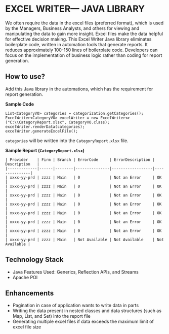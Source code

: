 # EXCEL WRITER— JAVA LIBRARY

We often require the data in the excel files (preferred format), which is used by the Managers, Business Analysts, and others for viewing and manipulating the data to gain more insight. 
Excel files make the data helpful for effective decision making. This Excel Writer Java library eliminates boilerplate code, written in automation tools that generate reports. It reduces approximately 100-150 lines of boilerplate code. Developers can focus on the implementation of business logic rather than coding for report generation.

## How to use?
Add this Java library in the automations, which has the requirement for report generation.

**Sample Code**
```
List<CategoryVO> categories = categorization.getCategories();
ExcelWriter<CategoryVO> excelWriter = new ExcelWriter<>("C:\\CategoryReport.xlsx", CategoryVO.class);
excelWriter.renderData(categories);
excelWriter.generateExcelFile(); 
```
`categories` will be written into the `CategoryReport.xlsx` file.

**Sample Report (`CategoryReport.xlsx`)**
```
| Provider    | Firm | Branch | ErrorCode     | ErrorDescription | Description   |
|-------------|------|--------|---------------|------------------|---------------|
| xxxx-yy-prd | zzzz | Main   | 0             | Not an Error     | OK            |
| xxxx-yy-prd | zzzz | Main   | 0             | Not an Error     | OK            |
| xxxx-yy-prd | zzzz | Main   | 0             | Not an Error     | OK            |
| xxxx-yy-prd | zzzz | Main   | 0             | Not an Error     | OK            |
| xxxx-yy-prd | zzzz | Main   | 0             | Not an Error     | OK            |
| xxxx-yy-prd | zzzz | Main   | 0             | Not an Error     | OK            |
| xxxx-yy-prd | zzzz | Main   | 0             | Not an Error     | OK            |
| xxxx-yy-prd | zzzz | Main   | Not Available | Not Available    | Not Available |
```
## Technology Stack
- Java Features Used: Generics, Reflection APIs, and Streams
- Apache POI

## Enhancements
- Pagination in case of application wants to write data in parts
- Writing the data present in nested classes and data structures (such as Map, List, and Set) into the report file
- Generating multiple excel files if data exceeds the maximum limit of excel file size


